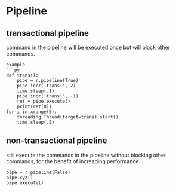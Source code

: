 # Pipeline

## transactional pipeline
command in the pipeline will be executed once but will block other commands.
```
example
```py
def trans():
    pipe = r.pipeline(True)
    pipe.incr('trans:', 2)
    time.sleep(.1)
    pipe.incr('trans:', -1)
    ret = pipe.execute()
    print(ret[0])
for i in xrange(5):
    threading.Thread(target=trans).start()
    time.sleep(.5)
```

## non-transactional pipeline
still execute the commands in the pipeline without blocking other commands, for the benefit of increading performance.
```
pipe = r.pipeline(False)
pipe.xyz()
pipe.execute()
```
